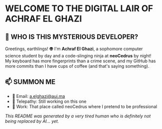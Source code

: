 # WELCOME TO THE DIGITAL LAIR OF ACHRAF EL GHAZI
## 🤔 WHO IS THIS MYSTERIOUS DEVELOPER?

Greetings, earthlings! 👽 I'm **Achraf El Ghazi**, a sophomore computer science student by day and a code-slinging ninja at **neoCedrus** by night! My keyboard has more fingerprints than a crime scene, and my GitHub has more commits than I have cups of coffee (and that's saying something).

## 📫 SUMMON ME

- 📧 Email: a.elghazi@aui.ma
- 🔮 Telepathy: Still working on this one
- 🏢 Work: That place called neoCedrus where I pretend to be professional

*This README was generated by a very tired human who is definitely not being replaced by AI... yet.*
